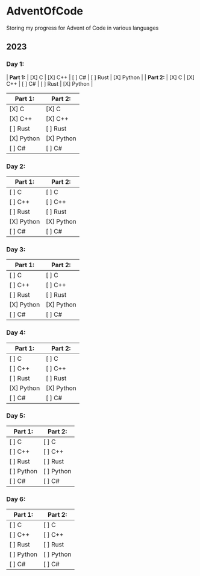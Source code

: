 # AdventOfCode
Storing my progress for Advent of Code in various languages
## 2023
### Day 1:

| **Part 1:** | [X] C | [X] C++ | [ ] C# | [ ] Rust | [X] Python | 
| **Part 2:** | [X] C | [X] C++ | [ ] C# | [ ] Rust | [X] Python | 

| Part 1: | Part 2: |
|------------|------------|
| [X] C      | [X] C      |
| [X] C++    | [X] C++    |
| [ ] Rust   | [ ] Rust   |
| [X] Python | [X] Python |
| [ ] C#     | [ ] C#     |

### Day 2:
| Part 1: | Part 2: |
|------------|------------|
| [ ] C      | [ ] C      |
| [ ] C++    | [ ] C++    |
| [ ] Rust   | [ ] Rust   |
| [X] Python | [X] Python |
| [ ] C#     | [ ] C#     |

### Day 3:
| Part 1: | Part 2: |
|------------|------------|
| [ ] C      | [ ] C      |
| [ ] C++    | [ ] C++    |
| [ ] Rust   | [ ] Rust   |
| [X] Python | [X] Python |
| [ ] C#     | [ ] C#     |

### Day 4:
| Part 1: | Part 2: |
|------------|------------|
| [ ] C      | [ ] C      |
| [ ] C++    | [ ] C++    |
| [ ] Rust   | [ ] Rust   |
| [X] Python | [X] Python |
| [ ] C#     | [ ] C#     |

### Day 5:
| Part 1: | Part 2: |
|------------|------------|
| [ ] C      | [ ] C      |
| [ ] C++    | [ ] C++    |
| [ ] Rust   | [ ] Rust   |
| [ ] Python | [ ] Python |
| [ ] C#     | [ ] C#     |

### Day 6:
| Part 1: | Part 2: |
|------------|------------|
| [ ] C      | [ ] C      |
| [ ] C++    | [ ] C++    |
| [ ] Rust   | [ ] Rust   |
| [ ] Python | [ ] Python |
| [ ] C#     | [ ] C#     |
